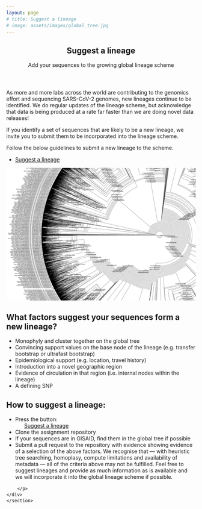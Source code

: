 ```yaml
---
layout: page
# title: Suggest a lineage
# image: assets/images/global_tree.jpg
---
```


  <section id="banner">
    <div class="content">
      <header>
        <h1>Suggest a lineage</h1>
        <p>Add your sequences to the growing global lineage scheme</p>
      </header>
      <p>As more and more labs across the world are contributing to the genomics effort and sequencing SARS-CoV-2 genomes, new lineages continue to be identified. We do regular updates of the lineage scheme, but acknowledge that data is being produced at a rate far faster than we are doing novel data releases!</p>
    <p> If you identify a set of sequences that are likely to be a new lineage, we invite you to submit them to be incorporated into the lineage scheme.</p>
    <p>Follow the below guidelines to submit a new lineage to the scheme.</p>
      <ul class="actions">
        <li><a href="https://github.com/cov-lineages/assignment" class="button special big">Suggest a lineage</a></li>
      </ul>
    </div>
    <span class="image object">
      <img src="assets/images/global_tree.jpg" alt="" />
    </span>
  </section>
  <section>
    <div class="6u 12u$(small)">
    <h2> What factors suggest your sequences form a new lineage?</h2>
    <p>
        <ul>
            <li>Monophyly and cluster together on the global tree</li>
            <li>Convincing support values on the base node of the lineage (e.g. transfer bootstrap or ultrafast bootstrap)</li>
            <li>Epidemiological support (e.g. location, travel history)</li>
            <li>Introduction into a novel geographic region</li>
            <li>Evidence of circulation in that region (i.e. internal nodes within the lineage)</li>
            <li>A defining SNP</li>
        </ul>
        </p>
    </div>
    </section>

  <section>
    <div class="6u 12u$(small)">
    <h2> How to suggest a lineage:</h2>
    <p>
    <ul>
        <li>Press the button:
        <ul class="actions">
        <a href="https://github.com/cov-lineages/assignment" class="button special small">Suggest a lineage</a>
        </ul></li>
        <li>Clone the assignment repository</li>
        <li>If your sequences are in GISAID, find them in the global tree if possible</li>
        <li>Submit a pull request to the repository with evidence showing evidence of a selection of the above factors. We recognise that &#8212; with heuristic tree searching, homoplasy, compute limitations and availability of metadata &#8212; all of the criteria above may not be fulfilled. Feel free to suggest lineages and provide as much information as is available and we will incorporate it into the global lineage scheme if possible.</li>
      </ul>
      
        </p>
    </div>
    </section>
